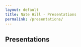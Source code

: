 ```yaml
---
layout: default
title: Nate Hill - Presentations
permalink: /presentations/
---
```


## Presentations
